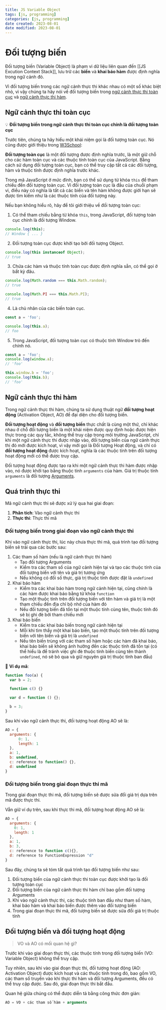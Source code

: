 ```yaml
---
title: JS Variable Object
tags: [js, programming]
categories: [js, programming]
date created: 2023-08-01
date modified: 2023-08-01
---
```


# Đối tượng biến

Đối tượng biến (Variable Object) là phạm vi dữ liệu liên quan đến [[JS Excution Context Stack]], lưu trữ các **biến** và **khai báo hàm** được định nghĩa trong ngữ cảnh đó.

Vì đối tượng biến trong các ngữ cảnh thực thi khác nhau có một số khác biệt nhỏ, vì vậy chúng ta hãy nói về đối tượng biến trong [ngữ cảnh thực thi toàn cục](#ngữ-cảnh-thực-thi-toàn-cục) và [ngữ cảnh thực thi hàm](#ngữ-cảnh-thực-thi-hàm).

## Ngữ cảnh thực thi toàn cục

💡 **Đối tượng biến trong ngữ cảnh thực thi toàn cục chính là đối tượng toàn cục**

Trước tiên, chúng ta hãy hiểu một khái niệm gọi là đối tượng toàn cục. Nó cũng được giới thiệu trong [W3School](http://www.w3school.com.cn/jsref/jsref_obj_global.asp):

**Đối tượng toàn cục** là một đối tượng được định nghĩa trước, là một giữ chỗ cho các hàm toàn cục và các thuộc tính toàn cục của JavaScript. Bằng cách sử dụng đối tượng toàn cục, bạn có thể truy cập tất cả các đối tượng, hàm và thuộc tính được định nghĩa trước khác.

Trong mã JavaScript ở mức đỉnh, bạn có thể sử dụng từ khóa `this` để tham chiếu đến đối tượng toàn cục. Vì đối tượng toàn cục là đầu của chuỗi phạm vi, điều này có nghĩa là tất cả các biến và tên hàm không được giới hạn sẽ được tìm kiếm như là các thuộc tính của đối tượng này.

Nếu bạn không hiểu rõ, hãy để tôi giới thiệu về đối tượng toàn cục:

1. Có thể tham chiếu bằng từ khóa `this`, trong JavaScript, đối tượng toàn cục chính là đối tượng Window.

```js
console.log(this);
// Window { ... }
```

2. Đối tượng toàn cục được khởi tạo bởi đối tượng Object.

```js
console.log(this instanceof Object);
// true
```

3. Chứa các hàm và thuộc tính toàn cục được định nghĩa sẵn, có thể gọi ở bất kỳ đâu.

```js
console.log(Math.random === this.Math.random);
// true

console.log(Math.PI === this.Math.PI);
// true
```

4. Là chủ nhân của các biến toàn cục.

```js
const a = 'foo';

console.log(this.a);
// foo
```

5. Trong JavaScript, đối tượng toàn cục có thuộc tính Window trỏ đến chính nó.

```js
const a = 'foo';
console.log(window.a);
// 'foo'

this.window.b = 'foo';
console.log(this.b);
// 'foo'
```

## Ngữ cảnh thực thi hàm

Trong ngữ cảnh thực thi hàm, chúng ta sử dụng thuật ngữ **đối tượng hoạt động** (Activation Object, AO) để đại diện cho đối tượng biến.

**Đối tượng hoạt động** và **đối tượng biến** thực chất là cùng một thứ, chỉ khác nhau ở chỗ đối tượng biến là một khái niệm được quy định hoặc được hiện thực trong các quy tắc, không thể truy cập trong môi trường JavaScript, chỉ khi một ngữ cảnh thực thi được nhập vào, đối tượng biến của ngữ cảnh thực thi đó mới được kích hoạt, vì vậy mới gọi là Đối tượng Hoạt động, và chỉ có **đối tượng hoạt động** được kích hoạt, nghĩa là các thuộc tính trên đối tượng hoạt động mới có thể được truy cập.

Đối tượng hoạt động được tạo ra khi một ngữ cảnh thực thi hàm được nhập vào, nó được khởi tạo bằng thuộc tính `arguments` của hàm. Giá trị thuộc tính `arguments` là đối tượng [Arguments](https://developer.mozilla.org/en-US/docs/Web/JavaScript/Reference/Functions/arguments).

## Quá trình thực thi

Mã ngữ cảnh thực thi sẽ được xử lý qua hai giai đoạn:

1. **Phân tích**: Vào ngữ cảnh thực thi
2. **Thực thi**: Thực thi mã

### Đối tượng biến trong giai đoạn vào ngữ cảnh thực thi

Khi vào ngữ cảnh thực thi, lúc này chưa thực thi mã, quá trình tạo đối tượng biến sẽ trải qua các bước sau:

1. Các tham số hàm (nếu là ngữ cảnh thực thi hàm)
   - Tạo đối tượng Arguments
   - Kiểm tra các tham số của ngữ cảnh hiện tại và tạo các thuộc tính của đối tượng biến với tên và giá trị tương ứng
   - Nếu không có đối số thực, giá trị thuộc tính được đặt là `undefined`
2. Khai báo hàm
   - Kiểm tra các khai báo hàm trong ngữ cảnh hiện tại, cũng chính là các hàm được khai báo bằng từ khóa `function`
   - Tạo một thuộc tính trên đối tượng biến với tên hàm và giá trị là một tham chiếu đến địa chỉ bộ nhớ của hàm đó
   - Nếu đối tượng biến đã tồn tại một thuộc tính cùng tên, thuộc tính đó sẽ bị ghi đè bởi tham chiếu mới
3. Khai báo biến
   - Kiểm tra các khai báo biến trong ngữ cảnh hiện tại
   - Mỗi khi tìm thấy một khai báo biến, tạo một thuộc tính trên đối tượng biến với tên biến và giá trị là `undefined`
   - Nếu tên biến trùng với các tham số hàm hoặc các hàm đã khai báo, khai báo biến sẽ không ảnh hưởng đến các thuộc tính đã tồn tại (có thể hiểu là để tránh việc ghi đè thuộc tính biến cùng tên thành `undefined`, nó sẽ bỏ qua và giữ nguyên giá trị thuộc tính ban đầu)

🌰 **Ví dụ mã**:

```js
function foo(a) {
  var b = 2;

  function c() {}

  var d = function () {};

  b = 3;
}
```

Sau khi vào ngữ cảnh thực thi, đối tượng hoạt động AO sẽ là:

```js
AO = {
  arguments: {
      0: 1,
      length: 1
  },
  a: 1,
  b: undefined,
  c: reference to function() {},
  d: undefined
}
```

### Đối tượng biến trong giai đoạn thực thi mã

Trong giai đoạn thực thi mã, đối tượng biến sẽ được sửa đổi giá trị dựa trên mã được thực thi.

Vẫn giữ ví dụ trên, sau khi thực thi mã, đối tượng hoạt động AO sẽ là:

```js
AO = {
  arguments: {
    0: 1,
    length: 1
  },
  a: 1,
  b: 3,
  c: reference to function c(){},
  d: reference to FunctionExpression "d"
}
```

Sau đây, chúng ta sẽ tóm tắt quá trình tạo đối tượng biến như sau:

1. Đối tượng biến của ngữ cảnh thực thi toàn cục được khởi tạo là đối tượng toàn cục
2. Đối tượng biến của ngữ cảnh thực thi hàm chỉ bao gồm đối tượng Arguments
3. Khi vào ngữ cảnh thực thi, các thuộc tính ban đầu như tham số hàm, khai báo hàm và khai báo biến được thêm vào đối tượng biến
4. Trong giai đoạn thực thi mã, đối tượng biến sẽ được sửa đổi giá trị thuộc tính

## Đối tượng biến và đối tượng hoạt động

> VO và AO có mối quan hệ gì?

Trước khi vào giai đoạn thực thi, các thuộc tính trong đối tượng biến (VO: Variable Object) không thể truy cập.

Tuy nhiên, sau khi vào giai đoạn thực thi, đối tượng hoạt động (AO: Activation Object) được kích hoạt và các thuộc tính trong đó, bao gồm VO, các tham số truyền vào khi thực thi hàm và đối tượng Arguments, đều có thể truy cập được. Sau đó, giai đoạn thực thi bắt đầu.

Quan hệ giữa chúng có thể được diễn tả bằng công thức đơn giản:

```js
AO = VO + các tham số hàm + arguments
```
